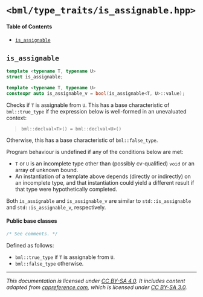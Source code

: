 # `<bml/type_traits/is_assignable.hpp>`
#### Table of Contents
- [`is_assignable`](#is_assignable)

## `is_assignable`
```c++
template <typename T, typename U>
struct is_assignable;

template <typename T, typename U>
constexpr auto is_assignable_v = bool(is_assignable<T, U>::value);
```
Checks if `T` is assignable from `U`. This has a base characteristic of `bml::true_type` if the
expression below is well-formed in an unevaluated context:

> `bml::declval<T>() = bml::declval<U>()`

Otherwise, this has a base characteristic of `bml::false_type`.

Program behaviour is undefined if any of the conditions below are met:

- `T` or `U` is an incomplete type other than (possibly cv-qualified) `void` or an array of unknown
  bound.
- An instantiation of a template above depends (directly or indirectly) on an incomplete type, and
  that instantiation could yield a different result if that type were hypothetically completed.

Both `is_assignable` and `is_assignable_v` are similar to `std::is_assignable` and `std::is_assignable_v`, respectively.

#### Public base classes
```c++
/* See comments. */
```
Defined as follows:

- `bml::true_type` if `T` is assignable from `U`.
- `bml::false_type` otherwise.

---
*This documentation is licensed under [CC BY-SA 4.0][1]. It includes content adapted from
[cppreference.com][2], which is licensed under [CC BY-SA 3.0][3].*

[1]: https://creativecommons.org/licenses/by-sa/4.0
[2]: https://en.cppreference.com
[3]: https://creativecommons.org/licenses/by-sa/3.0

